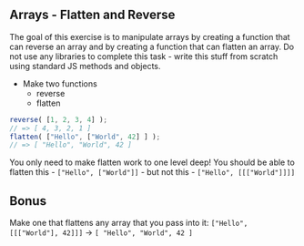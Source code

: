 ## Arrays - Flatten and Reverse
The goal of this exercise is to manipulate arrays by creating a function that can reverse an array and by creating a function that can flatten an array. Do not use any libraries to complete this task - write this stuff from scratch using standard JS methods and objects.
- Make two functions
  - reverse
  - flatten
```js
reverse( [1, 2, 3, 4] );
// => [ 4, 3, 2, 1 ]
flatten( ["Hello", ["World", 42] ] );
// => [ "Hello", "World", 42 ]
```
You only need to make flatten work to one level deep! You should be able to flatten this - ` ["Hello", ["World"]] ` - but not this - ` ["Hello", [[["World"]]]] `
## Bonus
Make one that flattens any array that you pass into it: ` ["Hello", [[["World"], 42]]] ` -> `[ "Hello", "World", 42 ]`
